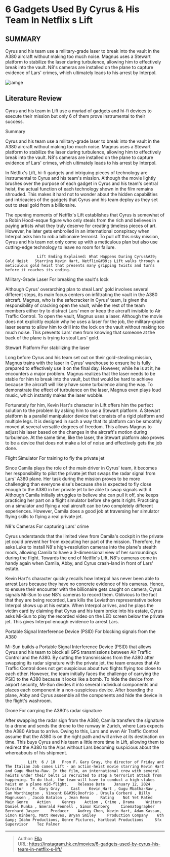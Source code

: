 # 6 Gadgets Used By Cyrus &amp; His Team In Netflix s Lift


## SUMMARY 



  Cyrus and his team use a military-grade laser to break into the vault in the A380 aircraft without making too much noise.   Magnus uses a Stewart platform to stabilize the laser during turbulence, allowing him to effectively break into the vault.   N8&#39;s cameras are installed on the plane to capture evidence of Lars&#39; crimes, which ultimately leads to his arrest by Interpol.  

![iamge](https://static1.srcdn.com/wordpress/wp-content/uploads/2024/01/1705176730708.jpg)

## Literature Review

Cyrus and his team in Lift use a myriad of gadgets and hi-fi devices to execute their mission but only 6 of them prove instrumental to their success.





Summary

  Cyrus and his team use a military-grade laser to break into the vault in the A380 aircraft without making too much noise.   Magnus uses a Stewart platform to stabilize the laser during turbulence, allowing him to effectively break into the vault.   N8&#39;s cameras are installed on the plane to capture evidence of Lars&#39; crimes, which ultimately leads to his arrest by Interpol.  







In Netflix&#39;s Lift, hi-fi gadgets and intriguing pieces of technology are instrumental to Cyrus and his team&#39;s mission. Although the movie lightly brushes over the purpose of each gadget in Cyrus and his team&#39;s central heist, the actual function of each technology shown in the film remains shrouded. This makes it hard not to wonder about the hidden capabilities and intricacies of the gadgets that Cyrus and his team deploy as they set out to steal gold from a billionaire.

The opening moments of Netflix&#39;s Lift establishes that Cyrus is somewhat of a Robin Hood-esque figure who only steals from the rich and believes in paying artists what they truly deserve for creating timeless pieces of art. However, he later gets embroiled in an international conspiracy when Interpol asks him to rob a billionaire terrorist. To pull off this risky mission, Cyrus and his team not only come up with a meticulous plan but also use cutting-edge technology to leave no room for failure.

                  Lift Ending Explained: What Happens During Cyrus&#39; Gold Heist   Starring Kevin Hart, Netflix&#39;s Lift walks through a meticulous gold heist that presents many gripping twists and turns before it reaches its ending.   





 Military-Grade Laser 
For breaking the vault&#39;s lock
          

Although Cyrus&#39; overarching plan to steal Lars&#39; gold involves several different steps, its main focus centers on infiltrating the vault in the A380 aircraft. Magnus, who is the safecracker in Cyrus&#39; team, is given the responsibility of cracking open the vault, while the rest of the team members either try to distract Lars&#39; men or keep the aircraft invisible to Air Traffic Control. To open the vault, Magnus uses a laser. Although the movie does not explicitly explain why he uses a laser for the job, the military-grade laser seems to allow him to drill into the lock on the vault without making too much noise. This prevents Lars&#39; men from knowing that someone at the back of the plane is trying to steal Lars&#39; gold.



 Stewart Platform 
For stabilizing the laser
          




Long before Cyrus and his team set out on their gold-stealing mission, Magnus trains with the laser in Cyrus&#39; warehouse to ensure he is fully prepared to effectively use it on the final day. However, while he is at it, he encounters a major problem. Magnus realizes that the laser needs to be stable for him to break into the vault, but that would be hard to achieve because the aircraft will likely have some turbulence along the way. To demonstrate the effect of turbulence on the laser, Magnus even plays loud music, which instantly makes the laser wobble.


 

Fortunately for him, Kevin Hart&#39;s character in Lift offers him the perfect solution to the problem by asking him to use a Stewart platform. A Stewart platform is a parallel manipulator device that consists of a rigid platform and multiple legs. It is designed in such a way that its platform can be smoothly moved at several versatile degrees of freedom. This allows Magnus to adjust his laser based on the changes in the aircraft&#39;s motion during turbulence. At the same time, like the laser, the Stewart platform also proves to be a device that does not make a lot of noise and effectively gets the job done.






 Flight Simulator 
For training to fly the private jet
         

Since Camila plays the role of the main driver in Cyrus&#39; team, it becomes her responsibility to pilot the private jet that swaps the radar signal from Lars&#39; A380 plane. Her task during the mission proves to be more challenging than everyone else&#39;s because she is expected to fly close enough to the A380 in her private jet to be able to swap signals with it. Although Camila initially struggles to believe she can pull it off, she keeps practicing her part on a flight simulator before she gets it right. Practicing on a simulator and flying a real aircraft can be two completely different experiences. However, Camila does a good job at traversing her simulator flying skills to flying a real private jet.



 N8&#39;s Cameras 
For capturing Lars&#39; crime
          




Cyrus understands that the limited view from Camila&#39;s cockpit in the private jet could prevent her from executing her part of the mission. Therefore, he asks Luke to install N8&#39;s high-resolution cameras into the plane&#39;s stealth mods, allowing Camila to have a 3-dimensional view of her surroundings during the flight. Towards the end of Netflix&#39;s Lift, N8&#39;s cameras come in handy again when Camila, Abby, and Cyrus crash-land in front of Lars&#39; estate.

Kevin Hart&#39;s character quickly recalls how Interpol has never been able to arrest Lars because they have no concrete evidence of his cameras. Hence, to ensure their encounter with the billionaire gets caught on camera, Cyrus signals Mi-Sun to use N8&#39;s cameras to record them. Oblivious to the fact that they are being recorded, Lars kills the Leviathon representative before Interpol shows up at his estate. When Interpol arrives, and he plays the victim card by claiming that Cyrus and his team broke into his estate, Cyrus asks Mi-Sun to play the recorded video on the LED screen below the private jet. This gives Interpol enough evidence to arrest Lars.






 Portable Signal Interference Device (PSID) 
For blocking signals from the A380
          

Mi-Sun builds a Portable Signal Interference Device (PSID) that allows Cyrus and his team to block all GPS transmissions between Air Traffic Control and the A380. By cutting the transmissions from the A380 after swapping its radar signature with the private jet, the team ensures that Air Traffic Control does not get suspicious about two flights flying too close to each other. However, the team initially faces the challenge of carrying the PSID to the A380 because it looks like a bomb. To hide the device from airport security, Mi-Sun divides it into several individual components and places each component in a non-suspicious device. After boarding the plane, Abby and Cyrus assemble all the components and hide the device in the flight&#39;s washroom.



 Drone 
For carrying the A380&#39;s radar signature
          




After swapping the radar sign from the A380, Camila transfers the signature to a drone and sends the drone to the runway in Zurich, where Lars expects the A380 Airbus to arrive. Owing to this, Lars and even Air Traffic Control assume that the A380 is on the right path and will arrive at its destination on time. This buys Cyrus and his team a little more time in Lift, allowing them to redirect the A380 to the Alps without Lars becoming suspicious about the whereabouts of his shipment.

              Lift  6 / 10   From F. Gary Gray, the director of Friday and The Italian Job comes Lift - an action-heist movie starring Kevin Hart and Gugu Mbatha-Raw. In the film, an international crew with several heists under their belts is recruited to stop a terrorist attack from happening. To do that, the team will have to conduct a high-stakes heist on a plane mid-flight.    Release Date    January 12, 2024     Director    F. Gary Gray     Cast    Kevin Hart , Gugu Mbatha-Raw , Sam Worthington , Vincent D&#39;Onofrio , Úrsula Corberó , Billy Magnussen , Jacob Batalon , Jean Reno     Rating    Not Yet Rated     Main Genre    Action     Genres    Action , Crime , Drama     Writers    Daniel Kunka , Emerald Fennell , Simon Kinberg     Cinematographer    Bernhard Jasper     Producer    Audrey Chon, Kevin Hart, Adam Kassan, Simon Kinberg, Matt Reeves, Bryan Smiley     Production Company    6th &amp; Idaho Productions, Genre Pictures, Hartbeat Productions     Sfx Supervisor    Tez Palmer      


---

> Author: [Ella](https://instagram.hk.cn/)  
> URL: https://instagram.hk.cn/movies/6-gadgets-used-by-cyrus-his-team-in-netflix-s-lift/  

